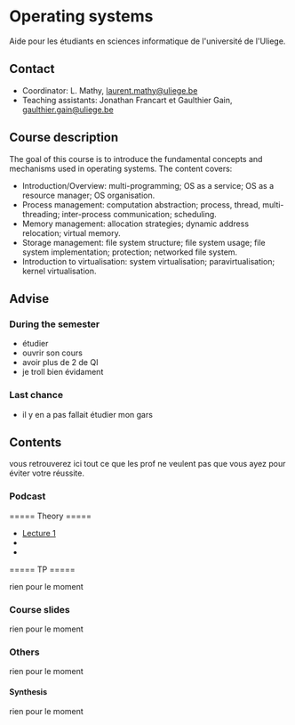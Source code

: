 # Operating systems
Aide pour les étudiants en sciences informatique de l'université de l'Uliege.

## Contact

* Coordinator: L. Mathy, laurent.mathy@uliege.be
* Teaching assistants: Jonathan Francart et Gaulthier Gain, gaulthier.gain@uliege.be

## Course description
The goal of this course is to introduce the fundamental concepts and mechanisms used in operating systems. The content covers:
* Introduction/Overview: multi-programming; OS as a service; OS as a resource manager; OS organisation.
* Process management: computation abstraction; process, thread, multi-threading; inter-process communication; scheduling.
* Memory management: allocation strategies; dynamic address relocation; virtual memory.
* Storage management: file system structure; file system usage; file system implementation; protection; networked file system.
* Introduction to virtualisation: system virtualisation; paravirtualisation; kernel virtualisation.

## Advise

### During the semester 

* étudier 
* ouvrir son cours
* avoir plus de 2 de QI
* je troll bien évidament

### Last chance

* il y en a pas fallait étudier mon gars

## Contents

vous retrouverez ici tout ce que les prof ne veulent pas que vous ayez pour éviter votre réussite.

### Podcast

===== Theory =====
* [Lecture 1](https://github.com/uliegeCSS/cloud_css/blob/main/B3/Q2/Object_oriented_programming_projects/Slides/lecture1.pdf)
*
*

===== TP =====

rien pour le moment 

### Course slides


rien pour le moment 

### Others


rien pour le moment 

#### Synthesis

rien pour le moment 